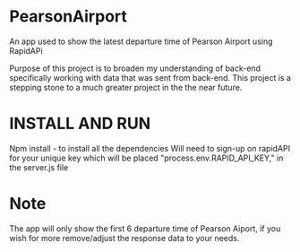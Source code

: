 # PearsonAirport
An app used to show the latest departure time of Pearson Airport using RapidAPi

Purpose of this project is to broaden my understanding of back-end specifically working with data that was sent from back-end.
This project is a stepping stone to a much greater project in the the near future.


# INSTALL AND RUN
Npm install - to install all the dependencies
Will need to sign-up on rapidAPI for your unique key which will be placed "process.env.RAPID_API_KEY," in the server.js file

# Note
The app will only show the first 6 departure time of Pearson Aiport, if you wish for more remove/adjust the response data to your needs.
